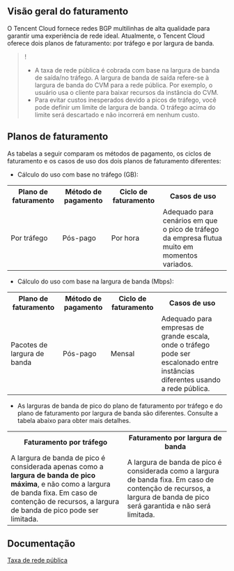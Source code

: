 
## Visão geral do faturamento

O Tencent Cloud fornece redes BGP multilinhas de alta qualidade para garantir uma experiência de rede ideal.
Atualmente, o Tencent Cloud oferece dois planos de faturamento: por tráfego e por largura de banda.
>! 
> - A taxa de rede pública é cobrada com base na largura de banda de saída/no tráfego. A largura de banda de saída refere-se à largura de banda do CVM para a rede pública. Por exemplo, o usuário usa o cliente para baixar recursos da instância do CVM.
> - Para evitar custos inesperados devido a picos de tráfego, você pode definir um limite de largura de banda. O tráfego acima do limite será descartado e não incorrerá em nenhum custo.
> 


## Planos de faturamento


As tabelas a seguir comparam os métodos de pagamento, os ciclos de faturamento e os casos de uso dos dois planos de faturamento diferentes:

- Cálculo do uso com base no tráfego (GB):

 <table class="comparison-table">
                     <tbody><tr>
                        <th>Plano de faturamento</th>
                        <th>Método de pagamento</th>
                                    <th>Ciclo de faturamento</th>
<th>Casos de uso</th>
                     </tr>
                     <tr>
                        <td>Por tráfego</td>
                        <td>Pós-pago</td> 
                                    <td>Por hora</td>
                                    <td>Adequado para cenários em que o pico de tráfego da empresa flutua muito em momentos variados.</td></tr></tbody></table>

- Cálculo do uso com base na largura de banda (Mbps):


 <table class="comparison-table">
                     <tbody><tr>
                        <th>Plano de faturamento</th>
                        <th>Método de pagamento</th>
                                    <th>Ciclo de faturamento</th>
<th>Casos de uso</th>
                     </tr>
                        <td>Pacotes de largura de banda</td>
                        <td>Pós-pago</td> 
                                    <td>Mensal</td>
                                    <td>Adequado para empresas de grande escala, onde o tráfego pode ser escalonado entre instâncias diferentes usando a rede pública.</td>
</tr></tbody></table>


- As larguras de banda de pico do plano de faturamento por tráfego e do plano de faturamento por largura de banda são diferentes. Consulte a tabela abaixo para obter mais detalhes.
<table>
       <tbody><tr>
            <th>Faturamento por tráfego</th>
            <th>Faturamento por largura de banda</th>
       </tr>
       <tr>          
            <td>A largura de banda de pico é considerada apenas como a <strong>largura de banda de pico máxima</strong>, e não como a largura de banda fixa. Em caso de contenção de recursos, a largura de banda de pico pode ser limitada.</td> 
            <td>A largura de banda de pico é considerada como a largura de banda fixa. Em caso de contenção de recursos, a largura de banda de pico será garantida e não será limitada.</td>
            </tr> 
</tbody></table>

## Documentação
[Taxa de rede pública](https://intl.cloud.tencent.com/zh/document/product/213/39743)



